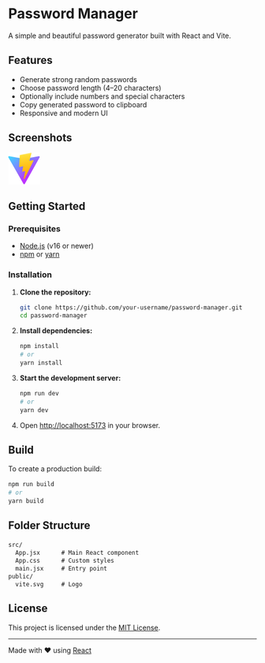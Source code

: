 # Password Manager

A simple and beautiful password generator built with React and Vite.

## Features

- Generate strong random passwords
- Choose password length (4–20 characters)
- Optionally include numbers and special characters
- Copy generated password to clipboard
- Responsive and modern UI

## Screenshots

![Password Manager Screenshot](public/vite.svg)

## Getting Started

### Prerequisites

- [Node.js](https://nodejs.org/) (v16 or newer)
- [npm](https://www.npmjs.com/) or [yarn](https://yarnpkg.com/)

### Installation

1. **Clone the repository:**
   ```bash
   git clone https://github.com/your-username/password-manager.git
   cd password-manager
   ```

2. **Install dependencies:**
   ```bash
   npm install
   # or
   yarn install
   ```

3. **Start the development server:**
   ```bash
   npm run dev
   # or
   yarn dev
   ```

4. Open [http://localhost:5173](http://localhost:5173) in your browser.

## Build

To create a production build:

```bash
npm run build
# or
yarn build
```

## Folder Structure

```
src/
  App.jsx      # Main React component
  App.css      # Custom styles
  main.jsx     # Entry point
public/
  vite.svg     # Logo
```

## License

This project is licensed under the [MIT License](LICENSE).

---

Made with ❤️ using [React](https://react.dev/)